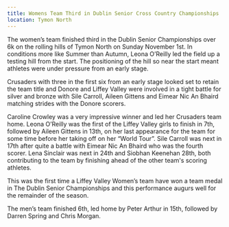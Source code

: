 ```yaml
---
title: Womens Team Third in Dublin Senior Cross Country Championships
location: Tymon North
---
```


The women’s team finished third in the Dublin Senior Championships over 6k on the rolling hills of Tymon North on Sunday November 1st.
In conditions more like Summer than Autumn, Leona O’Reilly led the field up a testing hill from the start.
The positioning of the hill so near the start meant athletes were under pressure from an early stage.

Crusaders with three in the first six from an early stage looked set to retain the team title and Donore and Liffey Valley were involved in a tight battle for silver and bronze with Sile Carroll, Aileen Gittens and Eimear Nic An Bhaird matching strides with the Donore scorers.

Caroline Crowley was a very impressive winner and led her Crusaders team home.
Leona O’Reilly was the first of the Liffey Valley girls to finish in 7th, followed by Aileen Gittens in 13th, on her last appearance for the team for some time before her taking off on her “World Tour”.
Sile Carroll was next in 17th after quite a battle with Eimear Nic An Bhaird who was the fourth scorer.
Lena Sinclair was next in 24th and Siobhan Keenehan 28th, both contributing to the team by finishing ahead of the other team's scoring athletes. 

This was the first time a Liffey Valley Women’s team have won a team medal in The Dublin Senior Championships and this performance augurs well for the remainder of the season.

The men’s team finished 6th, led home by Peter Arthur in 15th, followed by Darren Spring and Chris Morgan.

